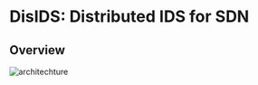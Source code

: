 # DisIDS: Distributed IDS for SDN

## Overview
![architechture](https://user-images.githubusercontent.com/67199007/177310950-4b669e12-b12c-4bfa-8597-b92e2321caaa.png)
